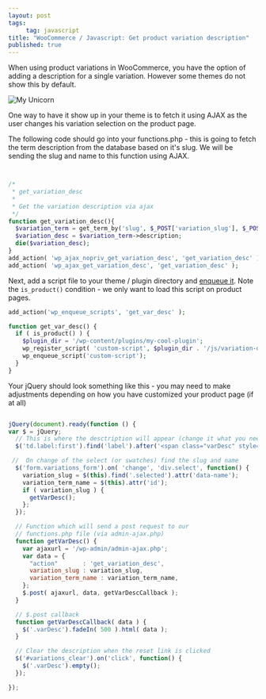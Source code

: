 ```yaml
---
layout: post
tags: 
     tag: javascript
title: "WooCommerce / Javascript: Get product variation description"
published: true
---
```






When using product variations in WooCommerce, you have the option of adding a description for a single variation. However some themes do not show this by default.

![My Unicorn](http://i.imgur.com/4RDnPM1.png)

One way to have it show up in your theme is to fetch it using AJAX as the user changes his variation selection on the product page.

The following code should go into your functions.php - this is going to fetch the term description from the database based on it's slug. We will be sending the slug and name to this function using AJAX.

```php


/*
 * get_variation_desc
 *
 * Get the variation description via ajax
 */
function get_variation_desc(){
  $variation_term = get_term_by('slug', $_POST['variation_slug'], $_POST['variation_term_name'] );
  $variation_desc = $variation_term->description;
  die($variation_desc);
}
add_action( 'wp_ajax_nopriv_get_variation_desc', 'get_variation_desc' );
add_action( 'wp_ajax_get_variation_desc', 'get_variation_desc' );
```

Next, add a script file to your theme / plugin directory and [enqueue it](https://codex.wordpress.org/Function_Reference/wp_enqueue_script). Note the `is_product()` condition - we only want to load this script on product pages.

```php
add_action('wp_enqueue_scripts', 'get_var_desc' );

function get_var_desc() {
  if ( is_product() ) {
    $plugin_dir = '/wp-content/plugins/my-cool-plugin';
    wp_register_script( 'custom-script', $plugin_dir . '/js/variation-description.js', array('jquery'), '0.0.1', true );
    wp_enqueue_script('custom-script');
  }
}
```
Your jQuery should look something like this - you may need to make adjustments depending on how you have customized your product page (if at all)

```javascript

jQuery(document).ready(function () {
var $ = jQuery;
  // This is where the desctription will appear (change it what you need)
  $('td.label:first').find('label').after('<span class="varDesc" style="display:none;"></span>');

 //  On change of the select (or swatches) find the slug and name
  $('form.variations_form').on( 'change', 'div.select', function() {
    variation_slug = $(this).find('.selected').attr('data-name');
    variation_term_name = $(this).attr('id');
    if ( variation_slug ) {
      getVarDesc();
    };
  });

  // Function which will send a post request to our 
  // functions.php file (via admin-ajax.php)
  function getVarDesc() {
    var ajaxurl = '/wp-admin/admin-ajax.php';
    var data = {
      "action"       : 'get_variation_desc',
      variation_slug : variation_slug,
      variation_term_name : variation_term_name,
    };
    $.post( ajaxurl, data, getVarDescCallback );
  }

  // $.post callback
  function getVarDescCallback( data ) {
    $('.varDesc').fadeIn( 500 ).html( data );
  }

  // Clear the description when the reset link is clicked
  $('#variations_clear').on('click', function() {
    $('.varDesc').empty();
  });

});
```
